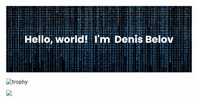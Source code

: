  <img src="https://github.com/denyWhite/denywhite/blob/main/banner.png">
 
 ![trophy](https://github-profile-trophy.vercel.app/?username=denyWhite&theme=dracula&row=1&rank=S,SS,SSS,A,AA,AAA)

<a href="https://career.habr.com/denywhite" target="_blank">
<img src="https://img.shields.io/static/v1?schemaVersion=1&label=Habr%20career&logo=Habr&logoColor=%23ffffff&message=denyWhite" />
  </a>
 
